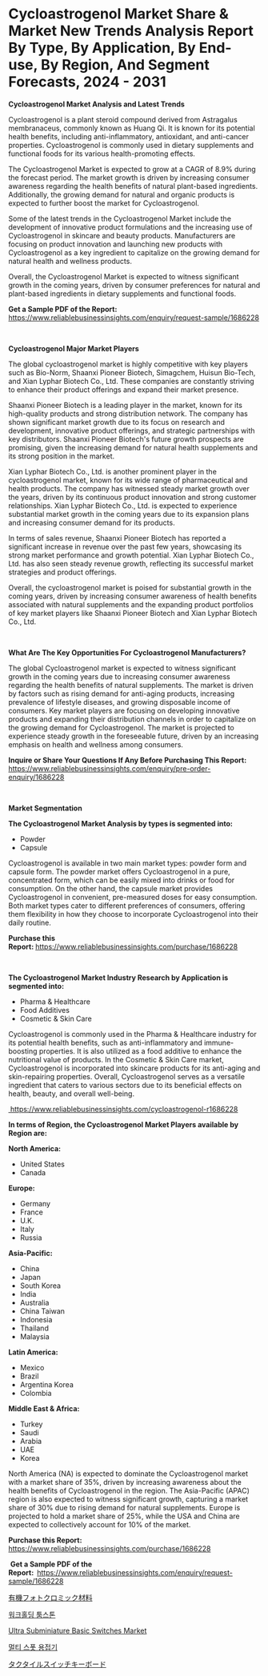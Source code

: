 <p><h1>Cycloastrogenol Market Share & Market New Trends Analysis Report By Type, By Application, By End-use, By Region, And Segment Forecasts, 2024 - 2031</h1></p><p><strong>Cycloastrogenol Market Analysis and Latest Trends</strong></p>
<p><p>Cycloastrogenol is a plant steroid compound derived from Astragalus membranaceus, commonly known as Huang Qi. It is known for its potential health benefits, including anti-inflammatory, antioxidant, and anti-cancer properties. Cycloastrogenol is commonly used in dietary supplements and functional foods for its various health-promoting effects.</p><p>The Cycloastrogenol Market is expected to grow at a CAGR of 8.9% during the forecast period. The market growth is driven by increasing consumer awareness regarding the health benefits of natural plant-based ingredients. Additionally, the growing demand for natural and organic products is expected to further boost the market for Cycloastrogenol.</p><p>Some of the latest trends in the Cycloastrogenol Market include the development of innovative product formulations and the increasing use of Cycloastrogenol in skincare and beauty products. Manufacturers are focusing on product innovation and launching new products with Cycloastrogenol as a key ingredient to capitalize on the growing demand for natural health and wellness products.</p><p>Overall, the Cycloastrogenol Market is expected to witness significant growth in the coming years, driven by consumer preferences for natural and plant-based ingredients in dietary supplements and functional foods.</p></p>
<p><strong>Get a Sample PDF of the Report:&nbsp;</strong> <a href="https://www.reliablebusinessinsights.com/enquiry/request-sample/1686228">https://www.reliablebusinessinsights.com/enquiry/request-sample/1686228</a></p>
<p>&nbsp;</p>
<p><strong>Cycloastrogenol Major Market Players</strong></p>
<p><p>The global cycloastrogenol market is highly competitive with key players such as Bio-Norm, Shaanxi Pioneer Biotech, Simagchem, Huisun Bio-Tech, and Xian Lyphar Biotech Co., Ltd. These companies are constantly striving to enhance their product offerings and expand their market presence.</p><p>Shaanxi Pioneer Biotech is a leading player in the market, known for its high-quality products and strong distribution network. The company has shown significant market growth due to its focus on research and development, innovative product offerings, and strategic partnerships with key distributors. Shaanxi Pioneer Biotech's future growth prospects are promising, given the increasing demand for natural health supplements and its strong position in the market.</p><p>Xian Lyphar Biotech Co., Ltd. is another prominent player in the cycloastrogenol market, known for its wide range of pharmaceutical and health products. The company has witnessed steady market growth over the years, driven by its continuous product innovation and strong customer relationships. Xian Lyphar Biotech Co., Ltd. is expected to experience substantial market growth in the coming years due to its expansion plans and increasing consumer demand for its products.</p><p>In terms of sales revenue, Shaanxi Pioneer Biotech has reported a significant increase in revenue over the past few years, showcasing its strong market performance and growth potential. Xian Lyphar Biotech Co., Ltd. has also seen steady revenue growth, reflecting its successful market strategies and product offerings.</p><p>Overall, the cycloastrogenol market is poised for substantial growth in the coming years, driven by increasing consumer awareness of health benefits associated with natural supplements and the expanding product portfolios of key market players like Shaanxi Pioneer Biotech and Xian Lyphar Biotech Co., Ltd.</p></p>
<p>&nbsp;</p>
<p><strong>What Are The Key Opportunities For Cycloastrogenol Manufacturers?</strong></p>
<p><p>The global Cycloastrogenol market is expected to witness significant growth in the coming years due to increasing consumer awareness regarding the health benefits of natural supplements. The market is driven by factors such as rising demand for anti-aging products, increasing prevalence of lifestyle diseases, and growing disposable income of consumers. Key market players are focusing on developing innovative products and expanding their distribution channels in order to capitalize on the growing demand for Cycloastrogenol. The market is projected to experience steady growth in the foreseeable future, driven by an increasing emphasis on health and wellness among consumers.</p></p>
<p><strong>Inquire or Share Your Questions If Any Before Purchasing This Report:</strong> <a href="https://www.reliablebusinessinsights.com/enquiry/pre-order-enquiry/1686228">https://www.reliablebusinessinsights.com/enquiry/pre-order-enquiry/1686228</a></p>
<p>&nbsp;</p>
<p><strong>Market Segmentation</strong></p>
<p><strong>The Cycloastrogenol Market Analysis by types is segmented into:</strong></p>
<p><ul><li>Powder</li><li>Capsule</li></ul></p>
<p><p>Cycloastrogenol is available in two main market types: powder form and capsule form. The powder market offers Cycloastrogenol in a pure, concentrated form, which can be easily mixed into drinks or food for consumption. On the other hand, the capsule market provides Cycloastrogenol in convenient, pre-measured doses for easy consumption. Both market types cater to different preferences of consumers, offering them flexibility in how they choose to incorporate Cycloastrogenol into their daily routine.</p></p>
<p><strong>Purchase this Report:&nbsp;</strong><a href="https://www.reliablebusinessinsights.com/purchase/1686228">https://www.reliablebusinessinsights.com/purchase/1686228</a></p>
<p>&nbsp;</p>
<p><strong>The Cycloastrogenol Market Industry Research by Application is segmented into:</strong></p>
<p><ul><li>Pharma & Healthcare</li><li>Food Additives</li><li>Cosmetic & Skin Care</li></ul></p>
<p><p>Cycloastrogenol is commonly used in the Pharma & Healthcare industry for its potential health benefits, such as anti-inflammatory and immune-boosting properties. It is also utilized as a food additive to enhance the nutritional value of products. In the Cosmetic & Skin Care market, Cycloastrogenol is incorporated into skincare products for its anti-aging and skin-repairing properties. Overall, Cycloastrogenol serves as a versatile ingredient that caters to various sectors due to its beneficial effects on health, beauty, and overall well-being.</p></p>
<p><a href="https://www.reliablebusinessinsights.com/cycloastrogenol-r1686228">&nbsp;https://www.reliablebusinessinsights.com/cycloastrogenol-r1686228</a></p>
<p><strong>In terms of Region, the Cycloastrogenol Market Players available by Region are:</strong></p>
<p>
    <p> <strong> North America: </strong>
        <ul>
            <li>United States</li>
            <li>Canada</li>
        </ul>
        </p> 
    <p> <strong> Europe: </strong>
        <ul>
            <li>Germany</li>
            <li>France</li>
            <li>U.K.</li>
            <li>Italy</li>
            <li>Russia</li>
        </ul>
        </p> 
    <p> <strong> Asia-Pacific: </strong>
        <ul>
            <li>China</li>
            <li>Japan</li>
            <li>South Korea</li>
            <li>India</li>
            <li>Australia</li>
            <li>China Taiwan</li>
            <li>Indonesia</li>
            <li>Thailand</li>
            <li>Malaysia</li>
        </ul>
        </p> 
    <p> <strong> Latin America: </strong>
        <ul>
            <li>Mexico</li>
            <li>Brazil</li>
            <li>Argentina Korea</li>
            <li>Colombia</li>
        </ul>
        </p> 
    <p> <strong> Middle East & Africa: </strong>
        <ul>
            <li>Turkey</li>
            <li>Saudi</li>
            <li>Arabia</li>
            <li>UAE</li>
            <li>Korea</li>
        </ul>
    </p>
    </p>
<p><p>North America (NA) is expected to dominate the Cycloastrogenol market with a market share of 35%, driven by increasing awareness about the health benefits of Cycloastrogenol in the region. The Asia-Pacific (APAC) region is also expected to witness significant growth, capturing a market share of 30% due to rising demand for natural supplements. Europe is projected to hold a market share of 25%, while the USA and China are expected to collectively account for 10% of the market.</p></p>
<p><strong>Purchase this Report: </strong><a href="https://www.reliablebusinessinsights.com/purchase/1686228">https://www.reliablebusinessinsights.com/purchase/1686228</a></p>
<p>&nbsp;<strong>Get a Sample PDF of the Report:&nbsp;&nbsp;</strong><a href="https://www.reliablebusinessinsights.com/enquiry/request-sample/1686228">https://www.reliablebusinessinsights.com/enquiry/request-sample/1686228</a></p>
<p><strong></strong></p>
<p><p><a href="https://github.com/JanickJohns/Market-Research-Report-List-1/blob/main/4014155102835.md">有機フォトクロミック材料</a></p><p><a href="https://github.com/Tristiarton768456/Market-Research-Report-List-2/blob/main/470390296341.md">워크홀딩 툼스톤</a></p><p><a href="https://issuu.com/reportprime-2/docs/ultra-subminiature-basic-switches-market-size-2030">Ultra Subminiature Basic Switches Market</a></p><p><a href="https://github.com/novabrown3/Market-Research-Report-List-1/blob/main/806555796342.md">멀티 스폿 용접기</a></p><p><a href="https://github.com/DwightHuels1/Market-Research-Report-List-1/blob/main/4465244102834.md">タクタイルスイッチキーボード</a></p></p>